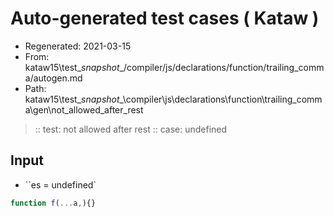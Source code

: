 # Auto-generated test cases ( Kataw )
- Regenerated: 2021-03-15
- From: kataw15\test\__snapshot__/compiler/js/declarations/function/trailing_comma/autogen.md
- Path: kataw15\test\__snapshot__\compiler\js\declarations\function\trailing_comma\gen\not_allowed_after_rest
> :: test: not allowed after rest
> :: case: undefined
## Input
- ``es = undefined`

`````js
function f(...a,){}
`````
